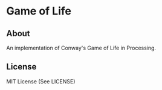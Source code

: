 # Game of Life

## About
An implementation of Conway's Game of Life in Processing.

## License
MIT License (See LICENSE)